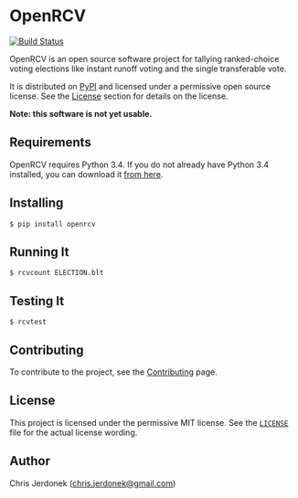 OpenRCV
=======

[![Build Status](https://travis-ci.org/cjerdonek/open-rcv.svg?branch=master)](https://travis-ci.org/cjerdonek/open-rcv)

OpenRCV is an open source software project for tallying ranked-choice
voting elections like instant runoff voting and the single transferable vote.

It is distributed on [PyPI][openrcv-pypi] and licensed under a permissive
open source license.  See the [License](#license) section for details
on the license.

**Note: this software is not yet usable.**


Requirements
------------

OpenRCV requires Python 3.4.  If you do not already have Python 3.4
installed, you can download it [from here][python-download].


Installing
----------

    $ pip install openrcv


Running It
----------

    $ rcvcount ELECTION.blt


Testing It
----------

    $ rcvtest


Contributing
------------

To contribute to the project, see the [Contributing][openrcv-contribute]
page.


License
-------

This project is licensed under the permissive MIT license.
See the [`LICENSE`](LICENSE) file for the actual license wording.


Author
------

Chris Jerdonek (<chris.jerdonek@gmail.com>)


[openrcv-contribute]: docs/contributing.md
[openrcv-pypi]: https://pypi.python.org/pypi/OpenRCV
[python-download]: https://www.python.org/downloads/
